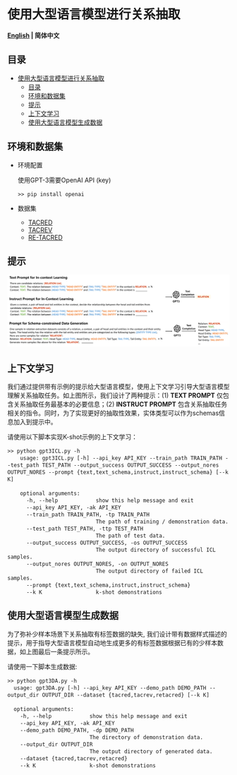 # 使用大型语言模型进行关系抽取

<p align="left">
    <b> <a href="https://github.com/zjunlp/DeepKE/blob/main/example/LLM/README.md">English</a> | 简体中文</a> </b>
</p>

## 目录
- [使用大型语言模型进行关系抽取](#使用大型语言模型进行关系抽取)
  - [目录](#目录)
  - [环境和数据集](#环境和数据集)
  - [提示](#提示)
  - [上下文学习](#上下文学习)
  - [使用大型语言模型生成数据](#使用大型语言模型生成数据)


## 环境和数据集
- 环境配置
  
  使用GPT-3需要OpenAI API (key) 
    ```shell
    >> pip install openai
    ```
- 数据集
  - [TACRED](https://nlp.stanford.edu/projects/tacred/)
  - [TACREV](https://github.com/DFKI-NLP/tacrev)
  - [RE-TACRED](https://github.com/gstoica27/Re-TACRED)


## 提示
![prompt](LLM.png)

## 上下文学习
我们通过提供带有示例的提示给大型语言模型，使用上下文学习引导大型语言模型理解关系抽取任务。如上图所示，我们设计了两种提示：(1) **TEXT PROMPT** 仅包含关系抽取任务最基本的必要信息；(2) **INSTRUCT PROMPT** 包含关系抽取任务相关的指令。同时，为了实现更好的抽取性效果，实体类型可以作为schemas信息加入到提示中。

请使用以下脚本实现K-shot示例的上下文学习：

```shell
>> python gpt3ICL.py -h
    usage: gpt3ICL.py [-h] --api_key API_KEY --train_path TRAIN_PATH --test_path TEST_PATH --output_success OUTPUT_SUCCESS --output_nores OUTPUT_NORES --prompt {text,text_schema,instruct,instruct_schema} [--k K]

    optional arguments:
      -h, --help            show this help message and exit
      --api_key API_KEY, -ak API_KEY
      --train_path TRAIN_PATH, -tp TRAIN_PATH
                            The path of training / demonstration data.
      --test_path TEST_PATH, -ttp TEST_PATH
                            The path of test data.
      --output_success OUTPUT_SUCCESS, -os OUTPUT_SUCCESS
                            The output directory of successful ICL samples.
      --output_nores OUTPUT_NORES, -on OUTPUT_NORES
                            The output directory of failed ICL samples.
      --prompt {text,text_schema,instruct,instruct_schema}
      --k K                 k-shot demonstrations
```

## 使用大型语言模型生成数据
为了弥补少样本场景下关系抽取有标签数据的缺失, 我们设计带有数据样式描述的提示，用于指导大型语言模型自动地生成更多的有标签数据根据已有的少样本数据，如上图最后一条提示所示。

请使用一下脚本生成数据:
```shell
>> python gpt3DA.py -h
  usage: gpt3DA.py [-h] --api_key API_KEY --demo_path DEMO_PATH --output_dir OUTPUT_DIR --dataset {tacred,tacrev,retacred} [--k K]

  optional arguments:
    -h, --help            show this help message and exit
    --api_key API_KEY, -ak API_KEY
    --demo_path DEMO_PATH, -dp DEMO_PATH
                          The directory of demonstration data.
    --output_dir OUTPUT_DIR
                          The output directory of generated data.
    --dataset {tacred,tacrev,retacred}
    --k K                 k-shot demonstrations
```

